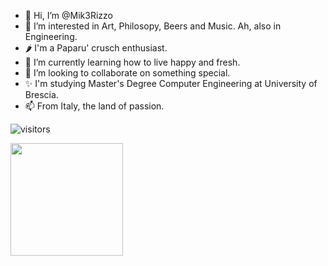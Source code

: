 - 👋 Hi, I’m @Mik3Rizzo
- 👀 I’m interested in Art, Philosopy, Beers and Music. Ah, also in Engineering.
- 🌶 I'm a Paparu' crusch enthusiast.
- 🌱 I’m currently learning how to live happy and fresh.
- 💞️ I’m looking to collaborate on something special.
- ✨ I'm studying Master's Degree Computer Engineering at University of Brescia.
- 📫 From Italy, the land of passion.

![visitors](https://visitor-badge.glitch.me/badge?page_id=Mik3Rizzo.Mik3Rizzo)

<img height="180em" src="https://github-readme-stats.vercel.app/api?username=Mik3Rizzo&show_icons=true&hide_border=true&&count_private=true&include_all_commits=true"/>

<!---
Mik3Rizzo/Mik3Rizzo is a ✨ special ✨ repository because its `README.md` (this file) appears on your GitHub profile.
You can click the Preview link to take a look at your changes.
--->
